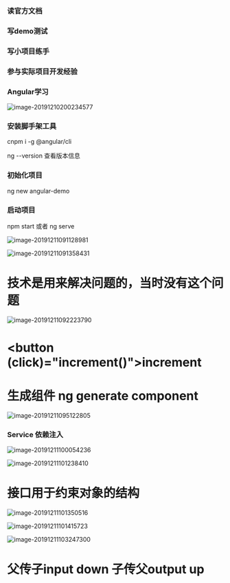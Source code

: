 ### 读官方文档

### 写demo测试

### 写小项目练手

### 参与实际项目开发经验



### Angular学习

![image-20191210200234577](C:\Users\app\AppData\Roaming\Typora\typora-user-images\image-20191210200234577.png)



### 安装脚手架工具

cnpm i -g @angular/cli

ng --version	查看版本信息

### 初始化项目

ng	new	angular-demo

### 启动项目

npm start 或者	ng serve





![image-20191211091128981](C:\Users\app\AppData\Roaming\Typora\typora-user-images\image-20191211091128981.png)



![image-20191211091358431](C:\Users\app\AppData\Roaming\Typora\typora-user-images\image-20191211091358431.png)

# 技术是用来解决问题的，当时没有这个问题



![image-20191211092223790](C:\Users\app\AppData\Roaming\Typora\typora-user-images\image-20191211092223790.png)

# <button (click)="increment()">increment </button>



# 生成组件 ng generate component 



![image-20191211095122805](C:\Users\app\AppData\Roaming\Typora\typora-user-images\image-20191211095122805.png)

### Service	依赖注入



![image-20191211100054236](C:\Users\app\AppData\Roaming\Typora\typora-user-images\image-20191211100054236.png)



![image-20191211101238410](C:\Users\app\AppData\Roaming\Typora\typora-user-images\image-20191211101238410.png)

# 接口用于约束对象的结构

![image-20191211101350516](C:\Users\app\AppData\Roaming\Typora\typora-user-images\image-20191211101350516.png)

![image-20191211101415723](C:\Users\app\AppData\Roaming\Typora\typora-user-images\image-20191211101415723.png)

![image-20191211103247300](C:\Users\app\AppData\Roaming\Typora\typora-user-images\image-20191211103247300.png)

# 父传子input down 子传父output up

